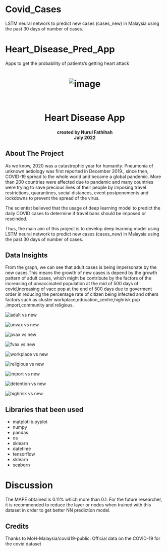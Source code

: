 # Covid_Cases
 LSTM neural  network to predict new cases (cases_new) in Malaysia using the past 30 days of number of cases.

# Heart_Disease_Pred_App
 Apps to get the probability of patients’s getting heart attack
 
 <h1 align="center">

![image](https://th.bing.com/th/id/OIP.8bTJrUZ5xQBFU4FcOjEXqgHaFN?pid=ImgDet&rs=1)
<br>
</h1>

<h1 align="center">
  <br>
Heart Disease App

<br>

<h4 align="center"><a>
created by Nurul Fathihah  <br>
July 2022
</a></h4>

## About The Project
As we know, 2020 was a catastrophic year for humanity. Pneumonia of unknown aetiology was first reported in December 2019., since then, COVID-19 spread to 
the whole world and became a global pandemic. More than 200 countries were affected due to pandemic and many countries were trying to save precious lives 
of their people by imposing travel restrictions, quarantines, social distances, event postponements and lockdowns to prevent the spread of the virus. 

The scientist believed that the usage of deep learning model to predict the daily COVID cases to determine if travel bans should be imposed or rescinded. 

Thus, the main aim of this project is to develop deep learning model using LSTM neural network to predict new cases (cases_new) in Malaysia using the past 30 days
of number of cases.

## Data Insights

From the graph, we can see that  adult cases is being impersonate by the new cases.This means the growth of new cases is depend by the growth pattern of adult cases, which might be contribute by the factors of the increasing of unvaccinated population at the mid of 500 days of covid,increasing of vacc pop at the end of 500 days due to goverment order in reducing the percentage rate of citizen being infected and others factors such as cluster workplace,education_centre,highrisk pop ,import,community and religious. 
 
![adult vs new](https://user-images.githubusercontent.com/109565405/181197655-bb1f4a8d-f7ea-4684-9076-e3081089036b.png)

![unvax vs new](https://user-images.githubusercontent.com/109565405/181198216-915b7491-8de0-438b-abe9-30e294b42e38.png)
 
![pvax vs new](https://user-images.githubusercontent.com/109565405/181198318-15283fd8-a9dd-402c-8f33-6649852bd246.png)

![fvax vs new](https://user-images.githubusercontent.com/109565405/181198627-45ff23ed-12d4-485b-a1cc-e0ff000b7523.png)

![workplace vs new](https://user-images.githubusercontent.com/109565405/181198719-db079120-84e4-4be2-8002-6ea83cee5b0d.png)

![religious vs new](https://user-images.githubusercontent.com/109565405/181198766-48469994-5242-4604-89db-84f0f18d26d5.png)

 
![import vs new](https://user-images.githubusercontent.com/109565405/181198817-8f2b0932-c9ef-4ad1-af8d-771718536219.png)


![detention vs new](https://user-images.githubusercontent.com/109565405/181198880-8172fb7c-3ffc-490f-a9b5-fc19b5249489.png)
 

![highrisk vs new](https://user-images.githubusercontent.com/109565405/181198850-26c67ffa-2df9-4e73-bc73-b707ece0c4bd.png)

 
## Libraries that been used

- matplotlib.pyplot 
- numpy
- pandas
- os
- sklearn
- datetime
- tensorflow
- sklearn
- seaborn
 
# Discussion
The MAPE obtained is 0.11% which more than 0.1. For the future researcher, it is recommended to reduce the layer or nodes when trained with this dataset in order to get better NN prediction model.

## Credits
Thanks to MoH-Malaysia/covid19-public: Official data on the COVID-19 for the covid dataset

